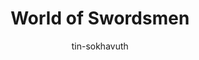 ---
title: World of Swordsmen
categories: ['Chinese']
thumb: 'https://img.youtube.com/vi/Ft7tBc3PzQY/maxresdefault.jpg'
pudate: 2024-06-06T01:59:50
videos: 2024-06-06-01-58-56
author: tin-sokhavuth
---